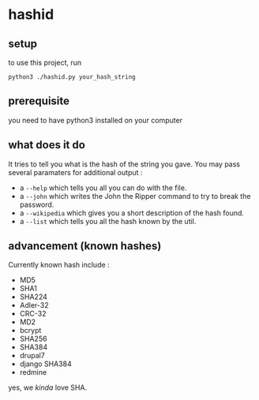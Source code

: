 # hashid

## setup
to use this project, run 

    python3 ./hashid.py your_hash_string
    
## prerequisite
you need to have python3 installed on your computer

## what does it do
It tries to tell you what is the hash of the string you gave. You may pass several
paramaters for additional output :
- a ```--help``` which tells you all you can do with the file.
- a ```--john``` which writes the John the Ripper command 
to try to break the password.
- a ```--wikipedia``` which gives you a short description of the hash found.
- a ```--list``` which tells you all the hash known by the util.

## advancement (known hashes)
Currently known hash include :
- MD5
- SHA1
- SHA224
- Adler-32
- CRC-32
- MD2
- bcrypt
- SHA256
- SHA384
- drupal7
- django SHA384
- redmine

yes, we _kinda_ love SHA.
